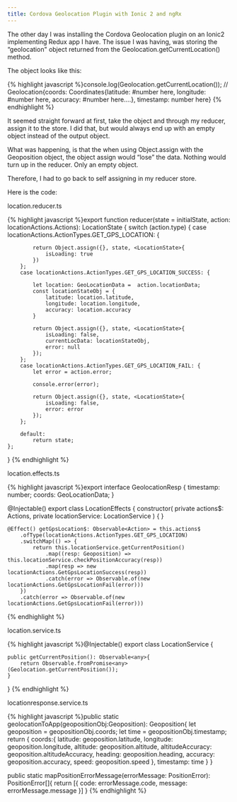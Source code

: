 ```yaml
--- 
title: Cordova Geolocation Plugin with Ionic 2 and ngRx 
---
```


<p>The other day I was installing the Cordova Geolocation plugin on an Ionic2 implementing Redux app I have. The issue I was having, was storing the “geolocation" object returned from the Geolocation.getCurrentLocation() method. </p>

<p>The object looks like this:</p>

{% highlight javascript %}console.log(Geolocation.getCurrentLocation()); 
// Geolocation{coords: Coordinates{latitude: #number here, longitude: #number here, accuracy: #number here….}, timestamp: number here}
{% endhighlight %}

<p>It seemed straight forward at first, take the object and through my reducer, assign it to the store.  I did that, but would always end up with an empty object instead of the output object.</p>

<p>What was happening, is that the when using Object.assign with the Geoposition object, the object assign would “lose” the data. Nothing would turn up in the reducer.  Only an empty object.</p>

<p>Therefore, I had to go back to self assigning in my reducer store.</p>

<p> Here is the code: </p>

<p>location.reducer.ts</p>
{% highlight javascript %}export function reducer(state = initialState, action: locationActions.Actions): LocationState {
    switch (action.type) {
        case locationActions.ActionTypes.GET_GPS_LOCATION: {

            return Object.assign({}, state, <LocationState>{
                isLoading: true
            })
        };
        case locationActions.ActionTypes.GET_GPS_LOCATION_SUCCESS: {

            let location: GeoLocationData =  action.locationData;
            const locationStateObj = {
                latitude: location.latitude,
                longitude: location.longitude,
                accuracy: location.accuracy
            }

            return Object.assign({}, state, <LocationState>{
                isLoading: false,
                currentLocData: locationStateObj,
                error: null
            });
        };
        case locationActions.ActionTypes.GET_GPS_LOCATION_FAIL: {
            let error = action.error;

            console.error(error);

            return Object.assign({}, state, <LocationState>{
                isLoading: false,
                error: error
            });
        };

        default:
            return state;
    };
}
{% endhighlight %}
<p>location.effects.ts</p>
{% highlight javascript %}export interface GeolocationResp {
    timestamp: number;
    coords: GeoLocationData;
}

@Injectable()
export class LocationEffects {
    constructor(
        private actions$: Actions,
        private locationService: LocationService
    ) { }

    @Effect() getGpsLocation$: Observable<Action> = this.actions$
        .ofType(locationActions.ActionTypes.GET_GPS_LOCATION)
        .switchMap(() => {
            return this.locationService.getCurrentPosition()
                .map((resp: Geoposition) => this.locationService.checkPositionAccuracy(resp))
                .map(resp => new locationActions.GetGpsLocationSuccess(resp))
                .catch(error => Observable.of(new locationActions.GetGpsLocationFail(error)))
        })        
        .catch(error => Observable.of(new locationActions.GetGpsLocationFail(error)))
{% endhighlight %}

<p>location.service.ts</p>
{% highlight javascript %}@Injectable()
export class LocationService {

    public getCurrentPosition(): Observable<any>{
        return Observable.fromPromise<any>(Geolocation.getCurrentPosition());
    }
}
{% endhighlight %}
<p>locationresponse.service.ts</p>
{% highlight javascript %}public static geolocationToApp(geopositionObj:Geoposition): Geoposition{
    let geoposition = geopositionObj.coords;
    let time = geopositionObj.timestamp;
    return {
        coords:{
            latitude: geoposition.latitude,
            longitude: geoposition.longitude,
            altitude: geoposition.altitude,
            altitudeAccuracy: geoposition.altitudeAccuracy,
            heading: geoposition.heading,
            accuracy: geoposition.accuracy,
            speed: geoposition.speed
        },
        timestamp: time
    }
}

public static mapPositionErrorMessage(errorMessage: PositionError): PositionError[]{
    return [{
        code: errorMessage.code,
        message: errorMessage.message
    }]
}
{% endhighlight %}


